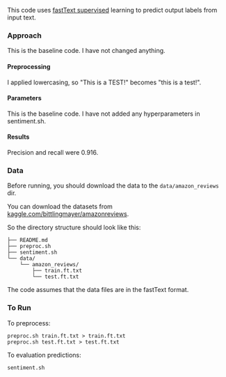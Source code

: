 This code uses [fastText supervised](https://github.com/facebookresearch/fastText/blob/master/tutorials/supervised-learning.md) learning to predict output labels from input text.

### Approach

This is the baseline code.  I have not changed anything.

#### Preprocessing
I applied lowercasing, so "This is a TEST!" becomes "this is a test!".

#### Parameters
This is the baseline code.  I have not added any hyperparameters in sentiment.sh.

#### Results
Precision and recall were 0.916.

### Data

Before running, you should download the data to the `data/amazon_reviews` dir.

You can download the datasets from [kaggle.com/bittlingmayer/amazonreviews](https://www.kaggle.com/bittlingmayer/amazonreviews).

So the directory structure should look like this:
```
├── README.md
├── preproc.sh  
├── sentiment.sh  
└── data/ 
    └── amazon_reviews/ 
        ├── train.ft.txt  
        └── test.ft.txt  
```
The code assumes that the data files are in the fastText format.

### To Run

To preprocess:
```
preproc.sh train.ft.txt > train.ft.txt
preproc.sh test.ft.txt > test.ft.txt
```

To evaluation predictions:
```
sentiment.sh
```

